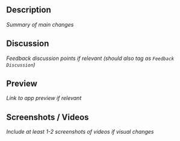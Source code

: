 ## Description

_Summary of main changes_

## Discussion

_Feedback discussion points if relevant (should also tag as `Feedback Discussion`)_

## Preview

_Link to app preview if relevant_

## Screenshots / Videos

_Include at least 1-2 screenshots of videos if visual changes_
